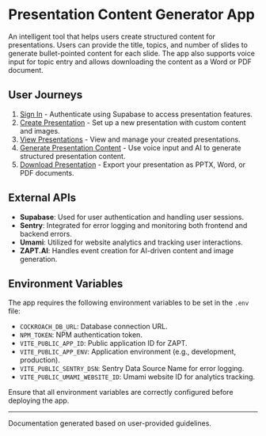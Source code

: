 # Presentation Content Generator App

An intelligent tool that helps users create structured content for presentations. Users can provide the title, topics, and number of slides to generate bullet-pointed content for each slide. The app also supports voice input for topic entry and allows downloading the content as a Word or PDF document.

## User Journeys

1. [Sign In](docs/journeys/sign-in.md) - Authenticate using Supabase to access presentation features.
2. [Create Presentation](docs/journeys/create-presentation.md) - Set up a new presentation with custom content and images.
3. [View Presentations](docs/journeys/view-presentations.md) - View and manage your created presentations.
4. [Generate Presentation Content](docs/journeys/generate-presentation-content.md) - Use voice input and AI to generate structured presentation content.
5. [Download Presentation](docs/journeys/download-presentation.md) - Export your presentation as PPTX, Word, or PDF documents.

## External APIs

- **Supabase**: Used for user authentication and handling user sessions.
- **Sentry**: Integrated for error logging and monitoring both frontend and backend errors.
- **Umami**: Utilized for website analytics and tracking user interactions.
- **ZAPT.AI**: Handles event creation for AI-driven content and image generation.

## Environment Variables

The app requires the following environment variables to be set in the `.env` file:

- `COCKROACH_DB_URL`: Database connection URL.
- `NPM_TOKEN`: NPM authentication token.
- `VITE_PUBLIC_APP_ID`: Public application ID for ZAPT.
- `VITE_PUBLIC_APP_ENV`: Application environment (e.g., development, production).
- `VITE_PUBLIC_SENTRY_DSN`: Sentry Data Source Name for error logging.
- `VITE_PUBLIC_UMAMI_WEBSITE_ID`: Umami website ID for analytics tracking.

Ensure that all environment variables are correctly configured before deploying the app.

---

Documentation generated based on user-provided guidelines.